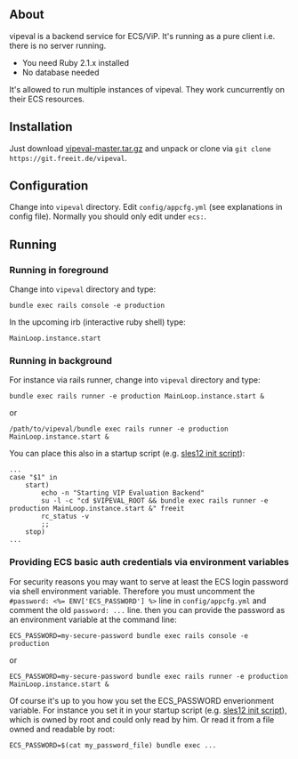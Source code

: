 ## About
vipeval is a backend service for ECS/ViP. It's running as a pure client i.e. there is no server running.

* You need Ruby 2.1.x installed
* No database needed

It's allowed to run multiple instances of vipeval. They work cuncurrently
on their ECS resources.

## Installation
Just download
[vipeval-master.tar.gz](https://git.freeit.de/vipeval/snapshot/vipeval-master.tar.gz)
and unpack or clone via `git clone https://git.freeit.de/vipeval`.

## Configuration
Change into `vipeval` directory. Edit `config/appcfg.yml` (see explanations
in config file). Normally you should only edit under `ecs:`.

## Running
### Running in foreground
Change into `vipeval` directory and type:

    bundle exec rails console -e production

In the upcoming irb (interactive ruby shell) type:

    MainLoop.instance.start

### Running in background
For instance via rails runner, change into `vipeval` directory and type:

    bundle exec rails runner -e production MainLoop.instance.start &

or

    /path/to/vipeval/bundle exec rails runner -e production MainLoop.instance.start &

You can place this also in a startup script (e.g. [sles12 init
script](doc/vipeval_sles12_startscript)):

    ...
    case "$1" in
        start)
            echo -n "Starting VIP Evaluation Backend"
            su -l -c "cd $VIPEVAL_ROOT && bundle exec rails runner -e production MainLoop.instance.start &" freeit
            rc_status -v
            ;;
        stop)
    ...

### Providing ECS basic auth credentials via environment variables
For security reasons you may want to serve at least the ECS login password
via shell environment variable. Therefore you must uncomment the
`#password: <%= ENV['ECS_PASSWORD'] %>` line in `config/appcfg.yml` and
comment the old `password: ...` line. then you can provide the password as
an environment variable at the command line:

    ECS_PASSWORD=my-secure-password bundle exec rails console -e production

or

    ECS_PASSWORD=my-secure-password bundle exec rails runner -e production MainLoop.instance.start &

Of course it's up to you how you set the ECS\_PASSWORD enverionment
variable. For instance you set it in your startup script (e.g. [sles12 init
script](doc/vipeval_sles12_startscript)), which is owned by root and could
only read by him. Or read it from a file owned and readable by root:

    ECS_PASSWORD=$(cat my_password_file) bundle exec ...


